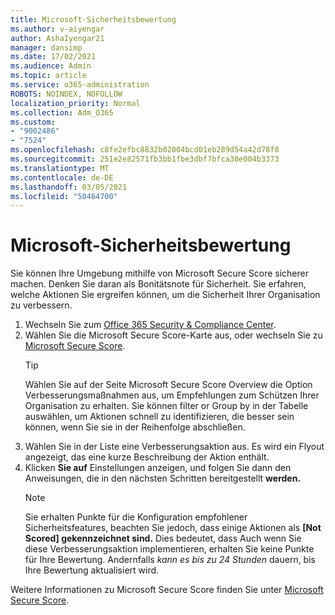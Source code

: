 ```yaml
---
title: Microsoft-Sicherheitsbewertung
ms.author: v-aiyengar
author: AshaIyengar21
manager: dansimp
ms.date: 17/02/2021
ms.audience: Admin
ms.topic: article
ms.service: o365-administration
ROBOTS: NOINDEX, NOFOLLOW
localization_priority: Normal
ms.collection: Adm_O365
ms.custom:
- "9002486"
- "7524"
ms.openlocfilehash: c8fe2efbc8832b02004bcd01eb289d54a42d78f8
ms.sourcegitcommit: 251e2e82571fb3bb1fbe3dbf7bfca30e004b3373
ms.translationtype: MT
ms.contentlocale: de-DE
ms.lasthandoff: 03/05/2021
ms.locfileid: "50464700"
---
```

# <a name="microsoft-secure-score"></a>Microsoft-Sicherheitsbewertung

Sie können Ihre Umgebung mithilfe von Microsoft Secure Score sicherer machen. Denken Sie daran als Bonitätsnote für Sicherheit. Sie erfahren, welche Aktionen Sie ergreifen können, um die Sicherheit Ihrer Organisation zu verbessern.

1. Wechseln Sie zum [Office 365 Security & Compliance Center](https://go.microsoft.com/fwlink/p/?linkid=2077143).
1. Wählen Sie die Microsoft Secure Score-Karte aus, oder wechseln Sie zu [Microsoft Secure Score](https://go.microsoft.com/fwlink/?linkid=2099589).
    > [!TIP]
    >  Wählen Sie auf der Seite Microsoft Secure Score Overview die Option Verbesserungsmaßnahmen aus, um Empfehlungen zum Schützen Ihrer Organisation zu erhalten. Sie können filter or Group by in der Tabelle auswählen, um Aktionen schnell zu identifizieren, die besser sein können, wenn Sie sie in der Reihenfolge abschließen.
1. Wählen Sie in der Liste eine Verbesserungsaktion aus. Es wird ein Flyout angezeigt, das eine kurze Beschreibung der Aktion enthält.
1. Klicken **Sie auf** Einstellungen anzeigen, und folgen Sie dann den Anweisungen, die in den nächsten Schritten bereitgestellt **werden.**
    > [!NOTE]
    > Sie erhalten Punkte für die Konfiguration empfohlener Sicherheitsfeatures, beachten Sie jedoch, dass einige Aktionen als **[Not Scored] gekennzeichnet sind.** Dies bedeutet, dass Auch wenn Sie diese Verbesserungsaktion implementieren, erhalten Sie keine Punkte für Ihre Bewertung. Andernfalls *kann es bis zu 24 Stunden* dauern, bis Ihre Bewertung aktualisiert wird.

Weitere Informationen zu Microsoft Secure Score finden Sie unter [Microsoft Secure Score](https://go.microsoft.com/fwlink/?linkid=2103077).